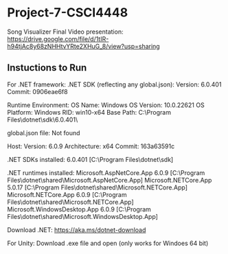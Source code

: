 # Project-7-CSCI4448
Song Visualizer
Final Video presentation: https://drive.google.com/file/d/1tIR-h94tjAc8y68zNHHtvYRte2XHuG_8/view?usp=sharing

## Instuctions to Run
For .NET framework:
.NET SDK (reflecting any global.json):
 Version:   6.0.401
 Commit:    0906eae6f8

Runtime Environment:
 OS Name:     Windows
 OS Version:  10.0.22621
 OS Platform: Windows
 RID:         win10-x64
 Base Path:   C:\Program Files\dotnet\sdk\6.0.401\

global.json file:
  Not found

Host:
  Version:      6.0.9
  Architecture: x64
  Commit:       163a63591c

.NET SDKs installed:
  6.0.401 [C:\Program Files\dotnet\sdk]

.NET runtimes installed:
  Microsoft.AspNetCore.App 6.0.9 [C:\Program Files\dotnet\shared\Microsoft.AspNetCore.App]
  Microsoft.NETCore.App 5.0.17 [C:\Program Files\dotnet\shared\Microsoft.NETCore.App]
  Microsoft.NETCore.App 6.0.9 [C:\Program Files\dotnet\shared\Microsoft.NETCore.App]
  Microsoft.WindowsDesktop.App 6.0.9 [C:\Program Files\dotnet\shared\Microsoft.WindowsDesktop.App]

Download .NET:
  https://aka.ms/dotnet-download


For Unity: Download .exe file and open (only works for Windoes 64 bit)

